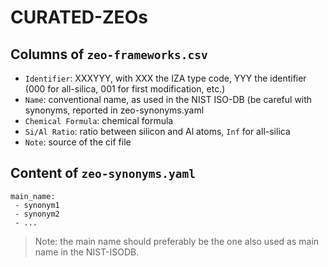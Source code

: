 # CURATED-ZEOs

## Columns of `zeo-frameworks.csv`
- `Identifier`: XXXYYY, with XXX the IZA type code, YYY the identifier (000 for all-silica, 001 for first modification, etc.)
- `Name`: conventional name, as used in the NIST ISO-DB (be careful with synonyms, reported in zeo-synonyms.yaml
- `Chemical Formula`: chemical formula
- `Si/Al Ratio`: ratio between silicon and Al atoms, `Inf` for all-silica
- `Note`: source of the cif file

## Content of `zeo-synonyms.yaml`
```
main_name: 
 - synonym1
 - synonym2
 - ...
```

> Note: the main name should preferably be the one also used as main name in the NIST-ISODB.
